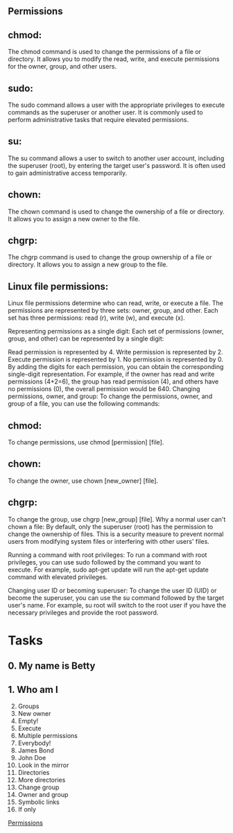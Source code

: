 
  ##      Permissions                  

 ## chmod: 
The chmod command is used to change the permissions of a file or directory. It allows you to modify the read, write, and execute permissions for the owner, group, and other users.

 ## sudo: 
The sudo command allows a user with the appropriate privileges to execute commands as the superuser or another user. It is commonly used to perform administrative tasks that require elevated permissions.

 ## su: 
The su command allows a user to switch to another user account, including the superuser (root), by entering the target user's password. It is often used to gain administrative access temporarily.

 ## chown: 
The chown command is used to change the ownership of a file or directory. It allows you to assign a new owner to the file.

 ## chgrp: 
The chgrp command is used to change the group ownership of a file or directory. It allows you to assign a new group to the file.

 ## Linux file permissions: 
Linux file permissions determine who can read, write, or execute a file. The permissions are represented by three sets: owner, group, and other. Each set has three permissions: read (r), write (w), and execute (x).

Representing permissions as a single digit: Each set of permissions (owner, group, and other) can be represented by a single digit:

Read permission is represented by 4.
Write permission is represented by 2.
Execute permission is represented by 1.
No permission is represented by 0.
By adding the digits for each permission, you can obtain the corresponding single-digit representation. For example, if the owner has read and write permissions (4+2=6), the group has read permission (4), and others have no permissions (0), the overall permission would be 640.
Changing permissions, owner, and group: To change the permissions, owner, and group of a file, you can use the following commands:

 ## chmod: 
To change permissions, use chmod [permission] [file].
 ## chown: 
To change the owner, use chown [new_owner] [file].
 ## chgrp: 
To change the group, use chgrp [new_group] [file].
Why a normal user can't chown a file: By default, only the superuser (root) has the permission to change the ownership of files. This is a security measure to prevent normal users from modifying system files or interfering with other users' files.

Running a command with root privileges: To run a command with root privileges, you can use sudo followed by the command you want to execute. For example, sudo apt-get update will run the apt-get update command with elevated privileges.

Changing user ID or becoming superuser: To change the user ID (UID) or become the superuser, you can use the su command followed by the target user's name. For example, su root will switch to the root user if you have the necessary privileges and provide the root password.


# Tasks
## 0. My name is Betty
## 1. Who am I
2. Groups
3. New owner
4. Empty!
5. Execute
6. Multiple permissions
7. Everybody!
8. James Bond
9. John Doe
10. Look in the mirror
11. Directories
12. More directories
13. Change group
14. Owner and group
15. Symbolic links
16. If only

[Permissions](https://intranet.hbtn.io/projects/2020)
